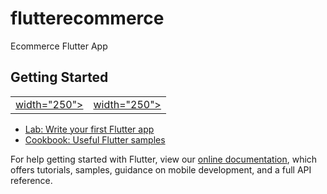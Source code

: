 # flutterecommerce

Ecommerce Flutter App

## Getting Started

<div style="text-align: center"><table><tr>
  <td style="text-align: center">
  <a href="https://twitter.com/BlueAquilae/status/1049315328835182592">    
    width="250">
    </a>
</td>

<td style="text-align: center">
  <a href="https://marcinszalek.pl/flutter/filter-menu-ui-challenge/">
width="250">
  </a>
</td>
</tr></table></div>


- [Lab: Write your first Flutter app](https://flutter.dev/docs/get-started/codelab)
- [Cookbook: Useful Flutter samples](https://flutter.dev/docs/cookbook)

For help getting started with Flutter, view our
[online documentation](https://flutter.dev/docs), which offers tutorials,
samples, guidance on mobile development, and a full API reference.
